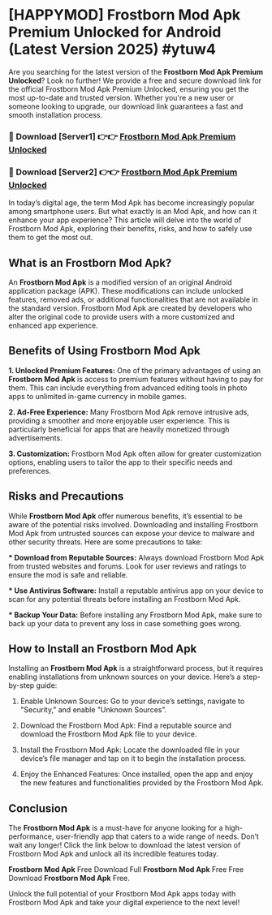 # [HAPPYMOD] Frostborn Mod Apk Premium Unlocked for Android (Latest Version 2025) #ytuw4

Are you searching for the latest version of the <strong>Frostborn Mod Apk Premium Unlocked</strong>? Look no further! We provide a free and secure download link for the official Frostborn Mod Apk Premium Unlocked, ensuring you get the most up-to-date and trusted version. Whether you're a new user or someone looking to upgrade, our download link guarantees a fast and smooth installation process.


<h3>🔴 Download [Server1] 👉👉 <a href="https://appsnew.pages.dev?q=Frostborn+Mod+Apk">Frostborn Mod Apk Premium Unlocked</a></h3>

<h3>🔴 Download [Server2] 👉👉 <a href="https://appsnew.pages.dev?q=Frostborn+Mod+Apk">Frostborn Mod Apk Premium Unlocked</a></h3>


In today’s digital age, the term Mod Apk has become increasingly popular among smartphone users. But what exactly is an Mod Apk, and how can it enhance your app experience? This article will delve into the world of Frostborn Mod Apk, exploring their benefits, risks, and how to safely use them to get the most out.


<h2>What is an Frostborn Mod Apk?</h2>

An <strong>Frostborn Mod Apk</strong> is a modified version of an original Android application package (APK). These modifications can include unlocked features, removed ads, or additional functionalities that are not available in the standard version. Frostborn Mod Apk are created by developers who alter the original code to provide users with a more customized and enhanced app experience.


<h2>Benefits of Using Frostborn Mod Apk</h2>

<strong> 1. Unlocked Premium Features:</strong> One of the primary advantages of using an <strong>Frostborn Mod Apk</strong> is access to premium features without having to pay for them. This can include everything from advanced editing tools in photo apps to unlimited in-game currency in mobile games.

<strong> 2. Ad-Free Experience:</strong> Many Frostborn Mod Apk remove intrusive ads, providing a smoother and more enjoyable user experience. This is particularly beneficial for apps that are heavily monetized through advertisements.

<strong> 3. Customization:</strong> Frostborn Mod Apk often allow for greater customization options, enabling users to tailor the app to their specific needs and preferences.


<h2>Risks and Precautions</h2>

While <strong>Frostborn Mod Apk</strong> offer numerous benefits, it’s essential to be aware of the potential risks involved. Downloading and installing Frostborn Mod Apk from untrusted sources can expose your device to malware and other security threats. Here are some precautions to take:

<strong> * Download from Reputable Sources:</strong> Always download Frostborn Mod Apk from trusted websites and forums. Look for user reviews and ratings to ensure the mod is safe and reliable.

<strong> * Use Antivirus Software:</strong> Install a reputable antivirus app on your device to scan for any potential threats before installing an Frostborn Mod Apk.

<strong> * Backup Your Data:</strong> Before installing any Frostborn Mod Apk, make sure to back up your data to prevent any loss in case something goes wrong.


<h2>How to Install an Frostborn Mod Apk</h2>

Installing an <strong>Frostborn Mod Apk</strong> is a straightforward process, but it requires enabling installations from unknown sources on your device. Here’s a step-by-step guide:

 1. Enable Unknown Sources: Go to your device’s settings, navigate to "Security," and enable "Unknown Sources".

 2. Download the Frostborn Mod Apk: Find a reputable source and download the Frostborn Mod Apk file to your device.

 3. Install the Frostborn Mod Apk: Locate the downloaded file in your device’s file manager and tap on it to begin the installation process.

 4. Enjoy the Enhanced Features: Once installed, open the app and enjoy the new features and functionalities provided by the Frostborn Mod Apk.


<h2><strong>Conclusion</strong></h2>

The <strong>Frostborn Mod Apk</strong> is a must-have for anyone looking for a high-performance, user-friendly app that caters to a wide range of needs. Don’t wait any longer! Click the link below to download the latest version of Frostborn Mod Apk and unlock all its incredible features today.

<strong>Frostborn Mod Apk</strong> Free Download Full <strong>Frostborn Mod Apk</strong> Free Free Download <strong>Frostborn Mod Apk</strong> Free.

Unlock the full potential of your Frostborn Mod Apk apps today with Frostborn Mod Apk and take your digital experience to the next level!